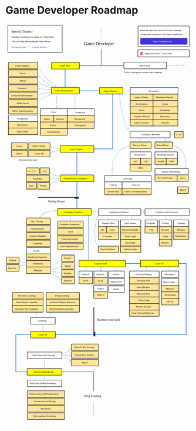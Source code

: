 # Game Developer Roadmap

<link href="style/main.css" rel="stylesheet">

<svg xmlns="http://www.w3.org/2000/svg" xmlns:xlink="http://www.w3.org/1999/xlink" viewBox="116 199 1332 2893" style="font-family: balsamiq"><path d="M1029.5523731637888 994.1296029775845Q942.4178768274768 909.940076053021 938.256894659371 685.1296029775845" fill="none" stroke="rgb(43,120,228)" stroke-width="4" stroke-linecap="round" stroke-linejoin="round" stroke-dasharray="0.8 12"></path><path d="M594 2639Q561.3539255067634 2601.286166925937 510 2594" fill="none" stroke="rgb(43,120,228)" stroke-width="4" stroke-linecap="round" stroke-linejoin="round" stroke-dasharray="0.8 12"></path><path d="M594 2518Q569.9985244351807 2567.5307007699753 513 2570" fill="none" stroke="rgb(43,120,228)" stroke-width="4" stroke-linecap="round" stroke-linejoin="round" stroke-dasharray="0.8 12"></path><path d="M625.6985266268358 2582Q555.5961533328336 2581.978791371181 467.76135263824085 2582" fill="none" stroke="rgb(43,120,228)" stroke-width="4" stroke-linecap="round" stroke-linejoin="round" stroke-dasharray="0.8 12"></path><path d="M395.76135263824085 2695.3720805230137Q395.77818825618255 2639.724127811737 395.76135263824085 2570" fill="none" stroke="rgb(43,120,228)" stroke-width="4" stroke-linecap="round" stroke-linejoin="round" stroke-dasharray="0.8 12"></path><path d="M395.76135263824085 2890.5Q395.7874711143481 2804.168762955908 395.76135263824085 2696" fill="none" stroke="rgb(43,120,228)" stroke-width="4" stroke-linecap="round" stroke-linejoin="round" stroke-dasharray="0.8 12"></path><path d="M752.4466428129421 2701Q502.9820965634872 2700.924527505757 190.415379195836 2701" fill="none" stroke="rgb(43,120,228)" stroke-width="4" stroke-linecap="round" stroke-linejoin="round" stroke-dasharray="undefined"></path><path d="M338.76135263824085 2340.436274448235Q338.7738997493037 2298.9634253073227 338.76135263824085 2247" fill="none" stroke="rgb(43,120,228)" stroke-width="4" stroke-linecap="round" stroke-linejoin="round" stroke-dasharray="0.8 12"></path><path d="M439.76135263824085 2341.436274448235Q439.7738997493037 2299.9634253073227 439.76135263824085 2248" fill="none" stroke="rgb(43,120,228)" stroke-width="4" stroke-linecap="round" stroke-linejoin="round" stroke-dasharray="0.8 12"></path><path d="M384.76135263824085 2434.436274448235Q384.7738997493037 2392.9634253073227 384.76135263824085 2341" fill="none" stroke="rgb(43,120,228)" stroke-width="4" stroke-linecap="round" stroke-linejoin="round" stroke-dasharray="0.8 12"></path><path d="M1298.7613526382409 2001.9152799002024Q1298.7712770075943 1969.1115634943094 1298.7613526382409 1928.0101320139565" fill="none" stroke="rgb(43,120,228)" stroke-width="4" stroke-linecap="round" stroke-linejoin="round" stroke-dasharray="0.8 12"></path><g class="clickable-group" data-group-id="102-game-api:board-game:mcts"><rect x="1240.35" y="2173.35" width="124.3" height="47.3" rx="2" fill="rgb(255,229,153)" fill-opacity="1" stroke="rgb(0,0,0)" stroke-width="2.7"></rect><text x="1279" y="2202.5" fill="rgb(0,0,0)" font-style="normal" font-weight="normal" font-size="17px"><tspan>MCTS</tspan></text></g><g class="clickable-group" data-group-id="101-game-api:board-game:ab-pruning"><rect x="1240.35" y="2126.35" width="124.3" height="47.3" rx="2" fill="rgb(255,229,153)" fill-opacity="1" stroke="rgb(0,0,0)" stroke-width="2.7"></rect><text x="1260" y="2156" fill="rgb(0,0,0)" font-style="normal" font-weight="normal" font-size="17px"><tspan>AB Pruning</tspan></text></g><g class="clickable-group" data-group-id="100-game-api:board-game:minimax"><rect x="1240.35" y="2079.35" width="124.3" height="47.3" rx="2" fill="rgb(255,229,153)" fill-opacity="1" stroke="rgb(0,0,0)" stroke-width="2.7"></rect><text x="1271" y="2108.5" fill="rgb(0,0,0)" font-style="normal" font-weight="normal" font-size="17px"><tspan>Minimax</tspan></text></g><path d="M1129.7613526382409 2003.9152799002024Q1129.7712770075943 1971.1115634943094 1129.7613526382409 1930.0101320139565" fill="none" stroke="rgb(43,120,228)" stroke-width="4" stroke-linecap="round" stroke-linejoin="round" stroke-dasharray="0.8 12"></path><g class="clickable-group" data-group-id="105-game-api:decision-making:goal-oriented-behavior"><rect x="1008.35" y="2255.35" width="214.3" height="47.3" rx="2" fill="rgb(255,229,153)" fill-opacity="1" stroke="rgb(0,0,0)" stroke-width="2.7"></rect><text x="1025" y="2285" fill="rgb(0,0,0)" font-style="normal" font-weight="normal" font-size="17px"><tspan>Goal Oriented Behavior</tspan></text></g><g class="clickable-group" data-group-id="104-game-api:decision-making:markov-system"><rect x="1008.35" y="2210.35" width="214.3" height="47.3" rx="2" fill="rgb(255,229,153)" fill-opacity="1" stroke="rgb(0,0,0)" stroke-width="2.7"></rect><text x="1057" y="2239.5" fill="rgb(0,0,0)" font-style="normal" font-weight="normal" font-size="17px"><tspan>Markov System</tspan></text></g><g class="clickable-group" data-group-id="103-game-api:decision-making:fuzzy-logic"><rect x="1008.35" y="2163.35" width="214.3" height="47.3" rx="2" fill="rgb(255,229,153)" fill-opacity="1" stroke="rgb(0,0,0)" stroke-width="2.7"></rect><text x="1071" y="2192.5" fill="rgb(0,0,0)" font-style="normal" font-weight="normal" font-size="17px"><tspan>Fuzzy Logic</tspan></text></g><g class="clickable-group" data-group-id="102-game-api:decision-making:behavior-tree"><rect x="1008.35" y="2116.35" width="214.3" height="47.3" rx="2" fill="rgb(255,229,153)" fill-opacity="1" stroke="rgb(0,0,0)" stroke-width="2.7"></rect><text x="1061" y="2145.5" fill="rgb(0,0,0)" font-style="normal" font-weight="normal" font-size="17px"><tspan>Behavior Tree</tspan></text></g><g class="clickable-group done" data-group-id="101-game-api:decision-making:state-machine"><rect x="1008.35" y="2069.35" width="214.3" height="47.3" rx="2" fill="rgb(255,229,153)" fill-opacity="1" stroke="rgb(0,0,0)" stroke-width="2.7"></rect><text x="1060" y="2098.5" fill="rgb(0,0,0)" font-style="normal" font-weight="normal" font-size="17px"><tspan>State Machine</tspan></text></g><g class="clickable-group" data-group-id="100-game-api:decision-making:decision-tree"><rect x="1008.35" y="2022.35" width="214.3" height="47.3" rx="2" fill="rgb(255,229,153)" fill-opacity="1" stroke="rgb(0,0,0)" stroke-width="2.7"></rect><text x="1062" y="2051.5" fill="rgb(0,0,0)" font-style="normal" font-weight="normal" font-size="17px"><tspan>Decision Tree</tspan></text></g><path d="M694.7613526382409 2016.4362744482353Q694.7738997493037 1974.963425307323 694.7613526382409 1923" fill="none" stroke="rgb(43,120,228)" stroke-width="4" stroke-linecap="round" stroke-linejoin="round" stroke-dasharray="0.8 12"></path><path d="M799.7613526382409 2026.4362744482353Q799.7738997493037 1984.963425307323 799.7613526382409 1933" fill="none" stroke="rgb(43,120,228)" stroke-width="4" stroke-linecap="round" stroke-linejoin="round" stroke-dasharray="0.8 12"></path><path d="M911.7613526382409 2000.0925998371208Q911.7703621830523 1970.3127173669775 911.7613526382409 1933" fill="none" stroke="rgb(43,120,228)" stroke-width="4" stroke-linecap="round" stroke-linejoin="round" stroke-dasharray="0.8 12"></path><g class="clickable-group" data-group-id="100-graphics-api:vulkan:spirv"><rect x="751.35" y="2126.35" width="98.3" height="47.3" rx="2" fill="rgb(255,229,153)" fill-opacity="1" stroke="rgb(0,0,0)" stroke-width="2.7"></rect><text x="773" y="2156" fill="rgb(0,0,0)" font-style="normal" font-weight="normal" font-size="17px"><tspan>SPIR-V</tspan></text></g><g class="clickable-group" data-group-id="100-graphics-api:open-gl:glsl"><rect x="752.35" y="2023.35" width="98.3" height="47.3" rx="2" fill="rgb(255,229,153)" fill-opacity="1" stroke="rgb(0,0,0)" stroke-width="2.7"></rect><text x="780" y="2053" fill="rgb(0,0,0)" font-style="normal" font-weight="normal" font-size="17px"><tspan>GLSL</tspan></text></g><g class="clickable-group" data-group-id="100-graphics-api:direct-x:hlsl"><rect x="645.35" y="2022.35" width="98.3" height="47.3" rx="2" fill="rgb(255,229,153)" fill-opacity="1" stroke="rgb(0,0,0)" stroke-width="2.7"></rect><text x="673" y="2051.5" fill="rgb(0,0,0)" font-style="normal" font-weight="normal" font-size="17px"><tspan>HLSL</tspan></text></g><path d="M786.7613526382409 1819.155685256225Q727.5927372246044 1696.6328346644225 786.7613526382409 1566" fill="none" stroke="rgb(43,120,228)" stroke-width="4" stroke-linecap="round" stroke-linejoin="round" stroke-dasharray="0.8 12"></path><path d="M716 1556Q715.9492719009539 1723.6751555320106 716 1933.7638183768831" fill="none" stroke="rgb(43,120,228)" stroke-width="4" stroke-linecap="round" stroke-linejoin="round" stroke-dasharray="undefined"></path><path d="M1379.7613526382409 1624.3503792482045Q1379.7703967990183 1594.4560781896635 1379.7613526382409 1557" fill="none" stroke="rgb(43,120,228)" stroke-width="4" stroke-linecap="round" stroke-linejoin="round" stroke-dasharray="0.8 12"></path><path d="M1267.7613526382409 1624.3503792482045Q1267.7703967990183 1594.4560781896635 1267.7613526382409 1557" fill="none" stroke="rgb(43,120,228)" stroke-width="4" stroke-linecap="round" stroke-linejoin="round" stroke-dasharray="0.8 12"></path><path d="M1165.7613526382409 1624.3503792482045Q1165.7703967990183 1594.4560781896635 1165.7613526382409 1557" fill="none" stroke="rgb(43,120,228)" stroke-width="4" stroke-linecap="round" stroke-linejoin="round" stroke-dasharray="0.8 12"></path><path d="M1021.7613526382409 1628.3503792482045Q1021.7703967990183 1598.4560781896635 1021.7613526382409 1561" fill="none" stroke="rgb(43,120,228)" stroke-width="4" stroke-linecap="round" stroke-linejoin="round" stroke-dasharray="0.8 12"></path><path d="M855.7613526382409 1628.3503792482045Q855.7703967990183 1598.4560781896635 855.7613526382409 1561" fill="none" stroke="rgb(43,120,228)" stroke-width="4" stroke-linecap="round" stroke-linejoin="round" stroke-dasharray="0.8 12"></path><path d="M1212.7271915059323 1553Q996.5813649369768 1552.9346076831491 725.7613526382409 1553" fill="none" stroke="rgb(43,120,228)" stroke-width="4" stroke-linecap="round" stroke-linejoin="round" stroke-dasharray="0.8 12"></path><path d="M582.7613526382409 1637.455483319608Q582.7728930567301 1599.3101259834361 582.7613526382409 1551.5158830553821" fill="none" stroke="rgb(43,120,228)" stroke-width="4" stroke-linecap="round" stroke-linejoin="round" stroke-dasharray="0.8 12"></path><path d="M541.2041500442979 1552Q403.4616929552424 1523.3504422273204 356.6560960324631 1602.8294791935098" fill="none" stroke="rgb(43,120,228)" stroke-width="4" stroke-linecap="round" stroke-linejoin="round" stroke-dasharray="0.8 12"></path><path d="M525.9672306120716 2047.933820445613Q479.59964864127653 1996.4898465949877 401.4219761225704 1989.6360417483997" fill="none" stroke="rgb(43,120,228)" stroke-width="4" stroke-linecap="round" stroke-linejoin="round" stroke-dasharray="0.8 12"></path><path d="M527.2921801279174 1994.9358398117827Q479.22016357903306 1981.3085485445256 409.37167321764497 1979.0364456216337" fill="none" stroke="rgb(43,120,228)" stroke-width="4" stroke-linecap="round" stroke-linejoin="round" stroke-dasharray="0.8 12"></path><path d="M524.6422810962259 1937.9630106304153Q479.86895035347493 1965.863028492656 417.3213703127195 1967.111899979022" fill="none" stroke="rgb(43,120,228)" stroke-width="4" stroke-linecap="round" stroke-linejoin="round" stroke-dasharray="0.8 12"></path><path d="M525.9672306120716 1880.9901814490477Q491.4827524574121 1931.7101079596137 418.64631982856525 1956.5123038522559" fill="none" stroke="rgb(43,120,228)" stroke-width="4" stroke-linecap="round" stroke-linejoin="round" stroke-dasharray="0.8 12"></path><path d="M274.9899031691515 1917.7763941031144Q237.60410474474213 1921.872739272552 201.76135263824085 1896" fill="none" stroke="rgb(43,120,228)" stroke-width="4" stroke-linecap="round" stroke-linejoin="round" stroke-dasharray="0.8 12"></path><path d="M277.639802200843 1932.3508387774177Q232.54015016064417 1931.1719245942577 208.74242737686362 1956.1999300626414" fill="none" stroke="rgb(43,120,228)" stroke-width="4" stroke-linecap="round" stroke-linejoin="round" stroke-dasharray="0.8 12"></path><path d="M547.2041500442979 1312Q486.6423223536997 1311.9816777483595 410.76135263824085 1312" fill="none" stroke="rgb(43,120,228)" stroke-width="4" stroke-linecap="round" stroke-linejoin="round" stroke-dasharray="0.8 12"></path><path d="M535.279604401686 1320.3750711714542Q475.4213103993093 1325.658435794186 418.76135263824085 1371" fill="none" stroke="rgb(43,120,228)" stroke-width="4" stroke-linecap="round" stroke-linejoin="round" stroke-dasharray="0.8 12"></path><path d="M526.0049577907657 1297.8509294020762Q472.93176336649964 1299.374988169934 423.9838450706424 1264.7271915059323" fill="none" stroke="rgb(43,120,228)" stroke-width="4" stroke-linecap="round" stroke-linejoin="round" stroke-dasharray="0.8 12"></path><path d="M630 1112Q629.9402678265325 1309.436956337241 630 1556.815681118765" fill="none" stroke="rgb(43,120,228)" stroke-width="4" stroke-linecap="round" stroke-linejoin="round" stroke-dasharray="undefined"></path><path d="M518.4190721971984 1112.9604385398084Q469.6953726814603 1109.2280598443804 427.76135263824085 1134" fill="none" stroke="rgb(43,120,228)" stroke-width="4" stroke-linecap="round" stroke-linejoin="round" stroke-dasharray="0.8 12"></path><path d="M526.2937922812065 1094.5860916771228Q475.14257886928283 1103.2715424083374 427.85979123110553 1077.524198161772" fill="none" stroke="rgb(43,120,228)" stroke-width="4" stroke-linecap="round" stroke-linejoin="round" stroke-dasharray="0.8 12"></path><path d="M888 692Q887.9452336640506 873.0230241407946 888 1099.8359050664615" fill="none" stroke="rgb(43,120,228)" stroke-width="4" stroke-linecap="round" stroke-linejoin="round" stroke-dasharray="undefined"></path><path d="M1414.5297640025822 1248.105040596171Q1429.2088029124275 1100.6478487758297 1317.1065882377663 1074.2430647934352" fill="none" stroke="rgb(43,120,228)" stroke-width="4" stroke-linecap="round" stroke-linejoin="round" stroke-dasharray="0.8 12"></path><path d="M1393.256894659371 1391Q1393.2668254634125 1358.1750145674214 1393.256894659371 1317.046934050351" fill="none" stroke="rgb(43,120,228)" stroke-width="4" stroke-linecap="round" stroke-linejoin="round" stroke-dasharray="0.8 12"></path><g class="clickable-group" data-group-id="100-game-physics:collision-detection:broad-phase:spatial-partitioning:sort-and-sweep"><rect x="1192.35" y="1286.35" width="162.3" height="47.3" rx="2" fill="rgb(255,229,153)" fill-opacity="1" stroke="rgb(0,0,0)" stroke-width="2.7"></rect><text x="1211" y="1315.5" fill="rgb(0,0,0)" font-style="normal" font-weight="normal" font-size="17px"><tspan>Sort and Sweep</tspan></text></g><path d="M888.5 1318.5Q857.438699793255 1105.5430227406905 1026.5 1073.5" fill="none" stroke="rgb(43,120,228)" stroke-width="4" stroke-linecap="round" stroke-linejoin="round" stroke-dasharray="0.8 12"></path><path d="M1269.256894659371 1138Q1269.2757617333714 1075.6373326236765 1269.256894659371 997.5" fill="none" stroke="rgb(43,120,228)" stroke-width="4" stroke-linecap="round" stroke-linejoin="round" stroke-dasharray="0.8 12"></path><path d="M1086.256894659371 1143.5Q1086.2769528966244 1077.200096901222 1086.256894659371 994.1296029775845" fill="none" stroke="rgb(43,120,228)" stroke-width="4" stroke-linecap="round" stroke-linejoin="round" stroke-dasharray="0.8 12"></path><path d="M1372.5 997Q1328.4497169555082 996.9866731173488 1273.256894659371 997" fill="none" stroke="rgb(43,120,228)" stroke-width="4" stroke-linecap="round" stroke-linejoin="round" stroke-dasharray="0.8 12"></path><path d="M1112.0061946982414 684Q1044.2065235929722 683.9794880259976 959.2568946593709 684" fill="none" stroke="rgb(43,120,228)" stroke-width="4" stroke-linecap="round" stroke-linejoin="round" stroke-dasharray="0.8 12"></path><g class="clickable-group done" data-group-id="101-game-physics:dynamics:acceleration"><rect x="1014.35" y="753.35" width="170.3" height="47.3" rx="2" fill="rgb(255,229,153)" fill-opacity="1" stroke="rgb(0,0,0)" stroke-width="2.7"></rect><text x="1052" y="783" fill="rgb(0,0,0)" font-style="normal" font-weight="normal" font-size="17px"><tspan>Acceleration</tspan></text></g><g class="clickable-group learning" data-group-id="106-game-physics:dynamics:joints"><rect x="1178.35" y="753.35" width="179.3" height="47.3" rx="2" fill="rgb(255,229,153)" fill-opacity="1" stroke="rgb(0,0,0)" stroke-width="2.7"></rect><text x="1245" y="782.5" fill="rgb(0,0,0)" font-style="normal" font-weight="normal" font-size="17px"><tspan>Joints</tspan></text></g><g class="clickable-group done" data-group-id="102-game-physics:dynamics:force"><rect x="1014.35" y="798.35" width="170.3" height="47.3" rx="2" fill="rgb(255,229,153)" fill-opacity="1" stroke="rgb(0,0,0)" stroke-width="2.7"></rect><text x="1077" y="827.5" fill="rgb(0,0,0)" font-style="normal" font-weight="normal" font-size="17px"><tspan>Force</tspan></text></g><g class="clickable-group done" data-group-id="100-game-physics:dynamics:center-of-mass"><rect x="1014.35" y="706.35" width="170.3" height="47.3" rx="2" fill="rgb(255,229,153)" fill-opacity="1" stroke="rgb(0,0,0)" stroke-width="2.7"></rect><text x="1040" y="735.5" fill="rgb(0,0,0)" font-style="normal" font-weight="normal" font-size="17px"><tspan>Center of Mass</tspan></text></g><g class="clickable-group done" data-group-id="105-game-physics:dynamics:moment-of-inertia"><rect x="1178.35" y="706.35" width="179.3" height="47.3" rx="2" fill="rgb(255,229,153)" fill-opacity="1" stroke="rgb(0,0,0)" stroke-width="2.7"></rect><text x="1199" y="735.5" fill="rgb(0,0,0)" font-style="normal" font-weight="normal" font-size="17px"><tspan>Moment of Inertia</tspan></text></g><g class="clickable-group learning" data-group-id="107-game-physics:dynamics:restitution"><rect x="1178.35" y="798.35" width="179.3" height="47.3" rx="2" fill="rgb(255,229,153)" fill-opacity="1" stroke="rgb(0,0,0)" stroke-width="2.7"></rect><text x="1226" y="827.5" fill="rgb(0,0,0)" font-style="normal" font-weight="normal" font-size="17px"><tspan>Restitution</tspan></text></g><path d="M880.4672804976913 683Q764.5258114067566 682.9649233047738 619.2568946593709 683" fill="none" stroke="rgb(43,120,228)" stroke-width="4" stroke-linecap="round" stroke-linejoin="round" stroke-dasharray="undefined"></path><path d="M616.2568946593709 827.3145132198271Q616.2752284906097 766.7144106676192 616.2568946593709 690.7854844467934" fill="none" stroke="rgb(43,120,228)" stroke-width="4" stroke-linecap="round" stroke-linejoin="round" stroke-dasharray="0.8 12"></path><path d="M483.2568946593709 827.3145132198271Q483.2752284906097 766.7144106676192 483.2568946593709 690.7854844467934" fill="none" stroke="rgb(43,120,228)" stroke-width="4" stroke-linecap="round" stroke-linejoin="round" stroke-dasharray="0.8 12"></path><path d="M485.80240047508187 699.7957298960994Q407.9169288446117 708.9022704932664 338.2568946593709 771" fill="none" stroke="rgb(43,120,228)" stroke-width="4" stroke-linecap="round" stroke-linejoin="round" stroke-dasharray="0.8 12"></path><path d="M457.2699565522795 695.2906071714464Q405.39849822684323 690.8314627788197 338.2568946593709 717" fill="none" stroke="rgb(43,120,228)" stroke-width="4" stroke-linecap="round" stroke-linejoin="round" stroke-dasharray="0.8 12"></path><path d="M451.26312625274215 675.76840869795Q392.3813848507504 675.6035423910181 336.2568946593709 663" fill="none" stroke="rgb(43,120,228)" stroke-width="4" stroke-linecap="round" stroke-linejoin="round" stroke-dasharray="0.8 12"></path><path d="M466.2802020015855 662.253040523991Q397.02669889145665 656.6465356656813 336.2568946593709 610" fill="none" stroke="rgb(43,120,228)" stroke-width="4" stroke-linecap="round" stroke-linejoin="round" stroke-dasharray="0.8 12"></path><path d="M475.2904474508915 659.2496253742223Q399.5037229955149 636.2447311460637 345.2568946593709 557" fill="none" stroke="rgb(43,120,228)" stroke-width="4" stroke-linecap="round" stroke-linejoin="round" stroke-dasharray="0.8 12"></path><path d="M499.31776864904083 663.7547480988753Q412.43231302427387 612.0910230543069 346.2568946593709 502" fill="none" stroke="rgb(43,120,228)" stroke-width="4" stroke-linecap="round" stroke-linejoin="round" stroke-dasharray="0.8 12"></path><path d="M545 504Q544.973102555098 592.9060174176655 545 704.3008526207524" fill="none" stroke="rgb(43,120,228)" stroke-width="4" stroke-linecap="round" stroke-linejoin="round" stroke-dasharray="undefined"></path><path d="M1409.8922047754186 502Q1263.1356220876273 501.95560056325206 1079.256894659371 502" fill="none" stroke="rgb(43,120,228)" stroke-width="4" stroke-linecap="round" stroke-linejoin="round" stroke-dasharray="0.8 12"></path><text x="680" y="355.5" fill="rgb(0,0,0)" font-style="normal" font-weight="normal" font-size="32px"><tspan>Game Developer</tspan></text><g><rect x="1070.35" y="217.35" width="370.3" height="148.3" rx="2" fill="rgb(255,255,255)" fill-opacity="1" stroke="rgb(0,0,0)" stroke-width="2.7"></rect><text x="1087" y="254.5" fill="rgb(0,0,0)" font-style="normal" font-weight="normal" font-size="18px"><tspan>Find the detailed version of this roadmap</tspan></text><g class="clickable-group" data-group-id="ext_link:roadmap.sh"><rect x="1088.35" y="305.35" width="336.3" height="44.3" rx="2" fill="rgb(65,53,214)" fill-opacity="1" stroke="rgb(65,53,214)" stroke-width="2.7"></rect><text x="1179" y="335" fill="rgb(255,255,255)" font-style="normal" font-weight="normal" font-size="18px"><tspan>https://roadmap.sh</tspan></text></g><text x="1087" y="283.5" fill="rgb(0,0,0)" font-style="normal" font-weight="normal" font-size="18px"><tspan>Along with resources and more roadmaps</tspan></text></g><path d="M805 233Q804.9900415173787 265.91647339024644 805 307.1591837857379" fill="none" stroke="rgb(43,120,228)" stroke-width="4" stroke-linecap="round" stroke-linejoin="round" stroke-dasharray="0.8 12"></path><path d="M805 385Q804.9845736337207 435.9898540218434 805 499.87761494930675" fill="none" stroke="rgb(43,120,228)" stroke-width="4" stroke-linecap="round" stroke-linejoin="round" stroke-dasharray="undefined"></path><g><rect x="132.35" y="212.35" width="391.3" height="195.3" rx="2" fill="rgb(255,255,255)" fill-opacity="1" stroke="rgb(0,0,0)" stroke-width="2.7"></rect><text x="157" y="302.5" fill="rgb(0,0,0)" font-style="normal" font-weight="normal" font-size="18px"><tspan>Original roadmap was made by Chris Ohk.</tspan></text><text x="157" y="332.5" fill="rgb(0,0,0)" font-style="normal" font-weight="normal" font-size="18px"><tspan>You can find him using the links below:</tspan></text><text x="157" y="264.5" fill="rgb(0,0,0)" font-style="normal" font-weight="normal" font-size="24px"><tspan>Special Thanks!</tspan></text><g class="clickable-group" data-group-id="ext_link:github.com/utilForever"><text x="157" y="375" fill="rgb(153,0,255)" font-style="normal" font-weight="normal" font-size="18px"><tspan>GitHub Profile</tspan></text></g><text x="279" y="373" fill="rgb(0,0,0)" font-style="normal" font-weight="normal" font-size="18px"><tspan>+</tspan></text><g class="clickable-group" data-group-id="ext_link:twitter.com/utilForever"><text x="307" y="375" fill="rgb(153,0,255)" font-style="normal" font-weight="normal" font-size="18px"><tspan>Twitter Profile</tspan></text></g></g><path d="M854.5784149280623 204.15918378573792Q809.9354381636736 204.14567759073944 754 204.15918378573792" fill="none" stroke="rgb(255,255,255)" stroke-width="4" stroke-linecap="round" stroke-linejoin="round" stroke-dasharray="0.8 12"></path><path d="M779.5784149280623 3086.1591837857377Q734.9354381636736 3086.145677590739 679 3086.1591837857377" fill="none" stroke="rgb(255,255,255)" stroke-width="4" stroke-linecap="round" stroke-linejoin="round" stroke-dasharray="0.8 12"></path><path d="M1133.0697673807772 502Q869.4985597985406 501.9202597052527 539.2568946593709 502" fill="none" stroke="rgb(43,120,228)" stroke-width="4" stroke-linecap="round" stroke-linejoin="round" stroke-dasharray="undefined"></path><g class="clickable-group" data-group-id="100-client-side"><rect x="446.35" y="479.35" width="201.3" height="47.3" rx="2" fill="rgb(255,255,0)" fill-opacity="1" stroke="rgb(0,0,0)" stroke-width="2.7"></rect><text x="505" y="509.5" fill="rgb(0,0,0)" font-style="normal" font-weight="normal" font-size="17px"><tspan>Client Side</tspan></text></g><g class="clickable-group" data-group-id="ext_link:roadmap.sh/server-side-game-developer"><rect x="968.35" y="477.35" width="306.3" height="47.3" rx="2" fill="rgb(255,255,255)" fill-opacity="1" stroke="rgb(0,0,0)" stroke-width="2.7"></rect><text x="1079" y="507.5" fill="rgb(0,0,0)" font-style="normal" font-weight="normal" font-size="17px"><tspan>Server Side</tspan></text></g><text x="968" y="555.5" fill="rgb(0,0,0)" font-style="normal" font-weight="normal" font-size="17px"><tspan>Click to navigate to server side roadmap</tspan></text><g class="clickable-group" data-group-id="101-game-mathematics"><rect x="446.35" y="658.35" width="201.3" height="47.3" rx="2" fill="rgb(255,255,0)" fill-opacity="1" stroke="rgb(0,0,0)" stroke-width="2.7"></rect><text x="471" y="689" fill="rgb(0,0,0)" font-style="normal" font-weight="normal" font-size="17px"><tspan>Game Mathematics</tspan></text></g><g class="clickable-group done" data-group-id="100-game-mathematics:linear-algebra"><rect x="136.35" y="478.35" width="211.3" height="47.3" rx="2" fill="rgb(255,229,153)" fill-opacity="1" stroke="rgb(0,0,0)" stroke-width="2.7"></rect><text x="185" y="509" fill="rgb(0,0,0)" font-style="normal" font-weight="normal" font-size="17px"><tspan>Linear Algebra</tspan></text></g><g class="clickable-group done" data-group-id="101-game-mathematics:vector"><rect x="136.35" y="532.35" width="211.3" height="47.3" rx="2" fill="rgb(255,229,153)" fill-opacity="1" stroke="rgb(0,0,0)" stroke-width="2.7"></rect><text x="217" y="563" fill="rgb(0,0,0)" font-style="normal" font-weight="normal" font-size="17px"><tspan>Vector</tspan></text></g><g class="clickable-group done" data-group-id="102-game-mathematics:matrix"><rect x="136.35" y="586.35" width="211.3" height="47.3" rx="2" fill="rgb(255,229,153)" fill-opacity="1" stroke="rgb(0,0,0)" stroke-width="2.7"></rect><text x="218" y="616.5" fill="rgb(0,0,0)" font-style="normal" font-weight="normal" font-size="17px"><tspan>Matrix</tspan></text></g><g class="clickable-group done" data-group-id="103-game-mathematics:geometry"><rect x="136.35" y="639.35" width="211.3" height="47.3" rx="2" fill="rgb(255,229,153)" fill-opacity="1" stroke="rgb(0,0,0)" stroke-width="2.7"></rect><text x="203" y="670" fill="rgb(0,0,0)" font-style="normal" font-weight="normal" font-size="17px"><tspan>Geometry</tspan></text></g><g class="clickable-group done" data-group-id="104-game-mathematics:linear-transformation"><rect x="136.35" y="693.35" width="211.3" height="47.3" rx="2" fill="rgb(255,229,153)" fill-opacity="1" stroke="rgb(0,0,0)" stroke-width="2.7"></rect><text x="157" y="723.5" fill="rgb(0,0,0)" font-style="normal" font-weight="normal" font-size="17px"><tspan>Linear Transformation</tspan></text></g><g class="clickable-group" data-group-id="105-game-mathematics:affine-space"><rect x="136.35" y="747.35" width="211.3" height="47.3" rx="2" fill="rgb(255,229,153)" fill-opacity="1" stroke="rgb(0,0,0)" stroke-width="2.7"></rect><text x="194" y="778" fill="rgb(0,0,0)" font-style="normal" font-weight="normal" font-size="17px"><tspan>Affine Space</tspan></text></g><g class="clickable-group" data-group-id="105-game-mathematics:affine-transformation"><rect x="136.35" y="801.35" width="211.3" height="47.3" rx="2" fill="rgb(255,229,153)" fill-opacity="1" stroke="rgb(0,0,0)" stroke-width="2.7"></rect><text x="161" y="832" fill="rgb(0,0,0)" font-style="normal" font-weight="normal" font-size="17px"><tspan>Affine Transformation</tspan></text></g><g class="clickable-group" data-group-id="106-game-mathematics:orientation"><rect x="136.35" y="856.35" width="211.3" height="141.3" rx="2" fill="rgb(255,255,255)" fill-opacity="1" stroke="rgb(0,0,0)" stroke-width="2.7"></rect><text x="199" y="887.5" fill="rgb(0,0,0)" font-style="normal" font-weight="normal" font-size="17px"><tspan>Orientation</tspan></text></g><g class="clickable-group" data-group-id="100-game-mathematics:orientation:quaternion"><rect x="136.35" y="903.35" width="211.3" height="47.3" rx="2" fill="rgb(255,229,153)" fill-opacity="1" stroke="rgb(0,0,0)" stroke-width="2.7"></rect><text x="198" y="934" fill="rgb(0,0,0)" font-style="normal" font-weight="normal" font-size="17px"><tspan>Quaternion</tspan></text></g><g class="clickable-group" data-group-id="106-game-mathematics:orientation"><rect x="366.35" y="811.35" width="194.3" height="190.3" rx="2" fill="rgb(255,255,255)" fill-opacity="1" stroke="rgb(0,0,0)" stroke-width="2.7"></rect><text x="441" y="842.5" fill="rgb(0,0,0)" font-style="normal" font-weight="normal" font-size="17px"><tspan>Curve</tspan></text></g><g class="clickable-group" data-group-id="100-game-mathematics:orientation:spline"><rect x="366.35" y="860.35" width="98.3" height="47.3" rx="2" fill="rgb(255,229,153)" fill-opacity="1" stroke="rgb(0,0,0)" stroke-width="2.7"></rect><text x="392" y="890.5" fill="rgb(0,0,0)" font-style="normal" font-weight="normal" font-size="17px"><tspan>Spline</tspan></text></g><g class="clickable-group" data-group-id="101-game-mathematics:orientation:euler-angle"><rect x="136.35" y="950.35" width="211.3" height="47.3" rx="2" fill="rgb(255,229,153)" fill-opacity="1" stroke="rgb(0,0,0)" stroke-width="2.7"></rect><text x="197" y="981" fill="rgb(0,0,0)" font-style="normal" font-weight="normal" font-size="17px"><tspan>Euler Angle</tspan></text></g><g class="clickable-group" data-group-id="101-game-mathematics:orientation:hermite"><rect x="463.35" y="860.35" width="97.3" height="47.3" rx="2" fill="rgb(255,229,153)" fill-opacity="1" stroke="rgb(0,0,0)" stroke-width="2.7"></rect><text x="481" y="890.5" fill="rgb(0,0,0)" font-style="normal" font-weight="normal" font-size="17px"><tspan>Hermite</tspan></text></g><g class="clickable-group done" data-group-id="102-game-mathematics:orientation:bezier"><rect x="366.35" y="907.35" width="194.3" height="47.3" rx="2" fill="rgb(255,229,153)" fill-opacity="1" stroke="rgb(0,0,0)" stroke-width="2.7"></rect><text x="438" y="937.5" fill="rgb(0,0,0)" font-style="normal" font-weight="normal" font-size="17px"><tspan>Bezier</tspan></text></g><g class="clickable-group" data-group-id="103-game-mathematics:orientation:catmull-rom"><rect x="366.35" y="954.35" width="194.3" height="47.3" rx="2" fill="rgb(255,229,153)" fill-opacity="1" stroke="rgb(0,0,0)" stroke-width="2.7"></rect><text x="414" y="984.5" fill="rgb(0,0,0)" font-style="normal" font-weight="normal" font-size="17px"><tspan>Catmull-Rom</tspan></text></g><g class="clickable-group done" data-group-id="107-game-mathematics:projection"><rect x="560.35" y="811.35" width="194.3" height="141.3" rx="2" fill="rgb(255,255,255)" fill-opacity="1" stroke="rgb(0,0,0)" stroke-width="2.7"></rect><text x="619" y="843" fill="rgb(0,0,0)" font-style="normal" font-weight="normal" font-size="17px"><tspan>Projection</tspan></text></g><g class="clickable-group done" data-group-id="100-game-mathematics:projection:perspective"><rect x="560.35" y="860.35" width="194.3" height="47.3" rx="2" fill="rgb(255,229,153)" fill-opacity="1" stroke="rgb(0,0,0)" stroke-width="2.7"></rect><text x="612" y="891" fill="rgb(0,0,0)" font-style="normal" font-weight="normal" font-size="17px"><tspan>Perspective</tspan></text></g><g class="clickable-group done" data-group-id="101-game-mathematics:projection:orthogonal"><rect x="560.35" y="907.35" width="194.3" height="47.3" rx="2" fill="rgb(255,229,153)" fill-opacity="1" stroke="rgb(0,0,0)" stroke-width="2.7"></rect><text x="614" y="937.5" fill="rgb(0,0,0)" font-style="normal" font-weight="normal" font-size="17px"><tspan>Orthogonal</tspan></text></g><g class="clickable-group" data-group-id="102-game-physics"><rect x="792.35" y="659.35" width="169.3" height="47.3" rx="2" fill="rgb(255,255,0)" fill-opacity="1" stroke="rgb(0,0,0)" stroke-width="2.7"></rect><text x="822" y="690" fill="rgb(0,0,0)" font-style="normal" font-weight="normal" font-size="17px"><tspan>Game Physics</tspan></text></g><g class="clickable-group learning" data-group-id="100-game-physics:dynamics"><rect x="1014.35" y="659.35" width="344.3" height="47.3" rx="2" fill="rgb(255,255,255)" fill-opacity="1" stroke="rgb(0,0,0)" stroke-width="2.7"></rect><text x="1149" y="689.5" fill="rgb(0,0,0)" font-style="normal" font-weight="normal" font-size="17px"><tspan>Dynamics</tspan></text></g><g class="clickable-group done" data-group-id="103-game-physics:dynamics:angular-velocity"><rect x="1014.35" y="844.35" width="170.3" height="47.3" rx="2" fill="rgb(255,229,153)" fill-opacity="1" stroke="rgb(0,0,0)" stroke-width="2.7"></rect><text x="1039" y="874" fill="rgb(0,0,0)" font-style="normal" font-weight="normal" font-size="17px"><tspan>Angular Velocity</tspan></text></g><g class="clickable-group learning" data-group-id="108-game-physics:dynamics:buoyancy"><rect x="1178.35" y="844.35" width="179.3" height="47.3" rx="2" fill="rgb(255,229,153)" fill-opacity="1" stroke="rgb(0,0,0)" stroke-width="2.7"></rect><text x="1231" y="873.5" fill="rgb(0,0,0)" font-style="normal" font-weight="normal" font-size="17px"><tspan>Buoyancy</tspan></text></g><g class="clickable-group done" data-group-id="104-game-physics:dynamics:linear-velocity"><rect x="1014.35" y="888.35" width="170.3" height="47.3" rx="2" fill="rgb(255,229,153)" fill-opacity="1" stroke="rgb(0,0,0)" stroke-width="2.7"></rect><text x="1044" y="918" fill="rgb(0,0,0)" font-style="normal" font-weight="normal" font-size="17px"><tspan>Linear Velocity</tspan></text></g><g class="clickable-group learning" data-group-id="109-game-physics:dynamics:friction"><rect x="1178.35" y="888.35" width="179.3" height="47.3" rx="2" fill="rgb(255,229,153)" fill-opacity="1" stroke="rgb(0,0,0)" stroke-width="2.7"></rect><text x="1239" y="917.5" fill="rgb(0,0,0)" font-style="normal" font-weight="normal" font-size="17px"><tspan>Friction</tspan></text></g><g class="clickable-group" data-group-id="101-game-physics:collision-detection"><rect x="1013.35" y="973.35" width="288.3" height="47.3" rx="2" fill="rgb(255,255,255)" fill-opacity="1" stroke="rgb(0,0,0)" stroke-width="2.7"></rect><text x="1095" y="1003.5" fill="rgb(0,0,0)" font-style="normal" font-weight="normal" font-size="17px"><tspan>Collision Detection</tspan></text></g><g class="clickable-group" data-group-id="100-game-physics:collision-detection:ccd"><rect x="1334.35" y="974.35" width="61.3" height="47.3" rx="2" fill="rgb(255,229,153)" fill-opacity="1" stroke="rgb(0,0,0)" stroke-width="2.7"></rect><text x="1346" y="1003.5" fill="rgb(0,0,0)" font-style="normal" font-weight="normal" font-size="17px"><tspan>CCD</tspan></text></g><g class="clickable-group" data-group-id="101-game-physics:collision-detection:narrow-phase"><rect x="1013.35" y="1050.35" width="152.3" height="47.3" rx="2" fill="rgb(255,229,153)" fill-opacity="1" stroke="rgb(0,0,0)" stroke-width="2.7"></rect><text x="1035" y="1080" fill="rgb(0,0,0)" font-style="normal" font-weight="normal" font-size="17px"><tspan>Narrow Phase</tspan></text></g><g class="clickable-group" data-group-id="102-game-physics:collision-detection:broad-phase"><rect x="1192.35" y="1050.35" width="127.3" height="47.3" rx="2" fill="rgb(255,229,153)" fill-opacity="1" stroke="rgb(0,0,0)" stroke-width="2.7"></rect><text x="1206" y="1080" fill="rgb(0,0,0)" font-style="normal" font-weight="normal" font-size="17px"><tspan>Broad Phase</tspan></text></g><g class="clickable-group" data-group-id="100-game-physics:collision-detection:narrow-phase:intersection:sat"><rect x="1013.35" y="1166.35" width="76.3" height="47.3" rx="2" fill="rgb(255,229,153)" fill-opacity="1" stroke="rgb(0,0,0)" stroke-width="2.7"></rect><text x="1037" y="1196" fill="rgb(0,0,0)" font-style="normal" font-weight="normal" font-size="17px"><tspan>SAT</tspan></text></g><g class="clickable-group" data-group-id="102-game-physics:collision-detection:narrow-phase:intersection:epa"><rect x="1013.35" y="1213.35" width="152.3" height="47.3" rx="2" fill="rgb(255,229,153)" fill-opacity="1" stroke="rgb(0,0,0)" stroke-width="2.7"></rect><text x="1074" y="1243" fill="rgb(0,0,0)" font-style="normal" font-weight="normal" font-size="17px"><tspan>EPA</tspan></text></g><g class="clickable-group" data-group-id="101-game-physics:collision-detection:narrow-phase:intersection:gjk"><rect x="1089.35" y="1166.35" width="76.3" height="47.3" rx="2" fill="rgb(255,229,153)" fill-opacity="1" stroke="rgb(0,0,0)" stroke-width="2.7"></rect><text x="1111" y="1196" fill="rgb(0,0,0)" font-style="normal" font-weight="normal" font-size="17px"><tspan>GJK</tspan></text></g><g class="clickable-group" data-group-id="101-game-physics:collision-detection:narrow-phase:intersection"><rect x="1013.35" y="1121.35" width="152.3" height="45.3" rx="2" fill="rgb(255,255,255)" fill-opacity="1" stroke="rgb(0,0,0)" stroke-width="2.7"></rect><text x="1044" y="1148.5" fill="rgb(0,0,0)" font-style="normal" font-weight="normal" font-size="17px"><tspan>Intersection</tspan></text></g><g class="clickable-group" data-group-id="100-game-physics:collision-detection:narrow-phase:convexity:convex"><rect x="830.35" y="1335.35" width="126.3" height="47.3" rx="2" fill="rgb(255,255,255)" fill-opacity="1" stroke="rgb(0,0,0)" stroke-width="2.7"></rect><text x="865" y="1364.5" fill="rgb(0,0,0)" font-style="normal" font-weight="normal" font-size="17px"><tspan>Convex</tspan></text></g><g class="clickable-group" data-group-id="101-game-physics:collision-detection:narrow-phase:convexity:convex:convex-hull"><rect x="830.35" y="1382.35" width="126.3" height="47.3" rx="2" fill="rgb(255,229,153)" fill-opacity="1" stroke="rgb(0,0,0)" stroke-width="2.7"></rect><text x="847" y="1411.5" fill="rgb(0,0,0)" font-style="normal" font-weight="normal" font-size="17px"><tspan>Convex Hull</tspan></text></g><g class="clickable-group" data-group-id="101-game-physics:collision-detection:narrow-phase:convexity:concave"><rect x="955.35" y="1335.35" width="210.3" height="47.3" rx="2" fill="rgb(255,255,255)" fill-opacity="1" stroke="rgb(0,0,0)" stroke-width="2.7"></rect><text x="1026" y="1364.5" fill="rgb(0,0,0)" font-style="normal" font-weight="normal" font-size="17px"><tspan>Concave</tspan></text></g><g class="clickable-group" data-group-id="100-game-physics:collision-detection:narrow-phase:convexity:concave:convex-decomposition"><rect x="955.35" y="1382.35" width="210.3" height="47.3" rx="2" fill="rgb(255,229,153)" fill-opacity="1" stroke="rgb(0,0,0)" stroke-width="2.7"></rect><text x="972" y="1411.5" fill="rgb(0,0,0)" font-style="normal" font-weight="normal" font-size="17px"><tspan>Convex Decomposition</tspan></text></g><g class="clickable-group" data-group-id="100-game-physics:collision-detection:narrow-phase:convexity"><rect x="830.35" y="1291.35" width="335.3" height="45.3" rx="2" fill="rgb(255,255,255)" fill-opacity="1" stroke="rgb(0,0,0)" stroke-width="2.7"></rect><text x="960" y="1318.5" fill="rgb(0,0,0)" font-style="normal" font-weight="normal" font-size="17px"><tspan>Convexity</tspan></text></g><g class="clickable-group done" data-group-id="100-game-physics:collision-detection:broad-phase:bounding-volume:aabb"><rect x="1192.35" y="1166.35" width="81.3" height="47.3" rx="2" fill="rgb(255,229,153)" fill-opacity="1" stroke="rgb(0,0,0)" stroke-width="2.7"></rect><text x="1210" y="1196" fill="rgb(0,0,0)" font-style="normal" font-weight="normal" font-size="17px"><tspan>AABB</tspan></text></g><g class="clickable-group done" data-group-id="101-game-physics:collision-detection:broad-phase:bounding-volume:obb"><rect x="1273.35" y="1166.35" width="81.3" height="47.3" rx="2" fill="rgb(255,229,153)" fill-opacity="1" stroke="rgb(0,0,0)" stroke-width="2.7"></rect><text x="1295" y="1195.5" fill="rgb(0,0,0)" font-style="normal" font-weight="normal" font-size="17px"><tspan>OBB</tspan></text></g><g class="clickable-group done" data-group-id="100-game-physics:collision-detection:broad-phase:bounding-volume"><rect x="1192.35" y="1121.35" width="162.3" height="45.3" rx="2" fill="rgb(255,255,255)" fill-opacity="1" stroke="rgb(0,0,0)" stroke-width="2.7"></rect><text x="1207" y="1149" fill="rgb(0,0,0)" font-style="normal" font-weight="normal" font-size="17px"><tspan>Bounding Volume</tspan></text></g><g class="clickable-group" data-group-id="101-game-physics:collision-detection:broad-phase:spatial-partitioning:bvh"><rect x="1352.35" y="1286.35" width="80.3" height="47.3" rx="2" fill="rgb(255,229,153)" fill-opacity="1" stroke="rgb(0,0,0)" stroke-width="2.7"></rect><text x="1376" y="1316" fill="rgb(0,0,0)" font-style="normal" font-weight="normal" font-size="17px"><tspan>BVH</tspan></text></g><g class="clickable-group" data-group-id="101-game-physics:collision-detection:broad-phase:spatial-partitioning"><rect x="1192.35" y="1241.35" width="240.3" height="45.3" rx="2" fill="rgb(255,255,255)" fill-opacity="1" stroke="rgb(0,0,0)" stroke-width="2.7"></rect><text x="1241" y="1270" fill="rgb(0,0,0)" font-style="normal" font-weight="normal" font-size="17px"><tspan>Spatial Partitioning</tspan></text></g><g class="clickable-group" data-group-id="100-game-physics:collision-detection:broad-phase:spatial-partitioning:bvh:dbvt"><rect x="1354.35" y="1372.35" width="80.3" height="47.3" rx="2" fill="rgb(255,229,153)" fill-opacity="1" stroke="rgb(0,0,0)" stroke-width="2.7"></rect><text x="1373" y="1402" fill="rgb(0,0,0)" font-style="normal" font-weight="normal" font-size="17px"><tspan>DBVT</tspan></text></g><path d="M886.2860540099609 1100Q741.3540159900465 1099.956152557269 559.7613526382409 1100" fill="none" stroke="rgb(43,120,228)" stroke-width="4" stroke-linecap="round" stroke-linejoin="round" stroke-dasharray="undefined"></path><g class="clickable-group" data-group-id="103-game-engine"><rect x="509.35" y="1077.35" width="243.3" height="47.3" rx="2" fill="rgb(255,255,0)" fill-opacity="1" stroke="rgb(0,0,0)" stroke-width="2.7"></rect><text x="578" y="1108" fill="rgb(0,0,0)" font-style="normal" font-weight="normal" font-size="17px"><tspan>Game Engine</tspan></text></g><g class="clickable-group learning" data-group-id="101-game-engine:unreal-engine"><rect x="282.35" y="1056.35" width="154.3" height="47.3" rx="2" fill="rgb(255,229,153)" fill-opacity="1" stroke="rgb(0,0,0)" stroke-width="2.7"></rect><text x="304" y="1085.5" fill="rgb(0,0,0)" font-style="normal" font-weight="normal" font-size="17px"><tspan>Unreal Engine</tspan></text></g><g class="clickable-group learning" data-group-id="103-game-engine:unity-3d"><rect x="282.35" y="1110.35" width="154.3" height="47.3" rx="2" fill="rgb(255,229,153)" fill-opacity="1" stroke="rgb(0,0,0)" stroke-width="2.7"></rect><text x="327" y="1140" fill="rgb(0,0,0)" font-style="normal" font-weight="normal" font-size="17px"><tspan>Unity 3D</tspan></text></g><g class="clickable-group learning" data-group-id="100-game-engine:godot"><rect x="158.35" y="1056.35" width="117.3" height="47.3" rx="2" fill="rgb(255,229,153)" fill-opacity="1" stroke="rgb(0,0,0)" stroke-width="2.7"></rect><text x="193" y="1086" fill="rgb(0,0,0)" font-style="normal" font-weight="normal" font-size="17px"><tspan>Godot</tspan></text></g><g class="clickable-group" data-group-id="102-game-engine:native"><rect x="158.35" y="1110.35" width="117.3" height="47.3" rx="2" fill="rgb(255,229,153)" fill-opacity="1" stroke="rgb(0,0,0)" stroke-width="2.7"></rect><text x="192" y="1140" fill="rgb(0,0,0)" font-style="normal" font-weight="normal" font-size="17px"><tspan>Native</tspan></text></g><text x="214" y="1186" fill="rgb(0,0,0)" font-style="normal" font-weight="normal" font-size="17px"><tspan>Pick one from here</tspan></text><g class="clickable-group done" data-group-id="104-programming-languages"><rect x="509.35" y="1287.35" width="243.3" height="47.3" rx="2" fill="rgb(255,255,0)" fill-opacity="1" stroke="rgb(0,0,0)" stroke-width="2.7"></rect><text x="534" y="1317" fill="rgb(0,0,0)" font-style="normal" font-weight="normal" font-size="17px"><tspan>Programming Languages</tspan></text></g><g class="clickable-group done" data-group-id="102-programming-languages:assembly"><rect x="265.35" y="1289.35" width="167.3" height="47.3" rx="2" fill="rgb(255,229,153)" fill-opacity="1" stroke="rgb(0,0,0)" stroke-width="2.7"></rect><text x="313" y="1319" fill="rgb(0,0,0)" font-style="normal" font-weight="normal" font-size="17px"><tspan>Assembly</tspan></text></g><g class="clickable-group done" data-group-id="100-programming-languages:c-cpp"><rect x="265.35" y="1236.35" width="93.3" height="47.3" rx="2" fill="rgb(255,229,153)" fill-opacity="1" stroke="rgb(0,0,0)" stroke-width="2.7"></rect><text x="280" y="1266" fill="rgb(0,0,0)" font-style="normal" font-weight="normal" font-size="17px"><tspan>C / C++</tspan></text></g><g class="clickable-group done" data-group-id="101-programming-languages:csharp"><rect x="364.35" y="1236.35" width="68.3" height="47.3" rx="2" fill="rgb(255,229,153)" fill-opacity="1" stroke="rgb(0,0,0)" stroke-width="2.7"></rect><text x="387" y="1265.5" fill="rgb(0,0,0)" font-style="normal" font-weight="normal" font-size="17px"><tspan>C#</tspan></text></g><g class="clickable-group done" data-group-id="103-programming-languages:rust"><rect x="265.35" y="1341.35" width="74.3" height="47.3" rx="2" fill="rgb(255,229,153)" fill-opacity="1" stroke="rgb(0,0,0)" stroke-width="2.7"></rect><text x="285" y="1370.5" fill="rgb(0,0,0)" font-style="normal" font-weight="normal" font-size="17px"><tspan>Rust</tspan></text></g><g class="clickable-group skipped" data-group-id="104-programming-languages:python"><rect x="348.35" y="1342.35" width="85.3" height="47.3" rx="2" fill="rgb(255,229,153)" fill-opacity="1" stroke="rgb(0,0,0)" stroke-width="2.7"></rect><text x="364" y="1371" fill="rgb(0,0,0)" font-style="normal" font-weight="normal" font-size="17px"><tspan>Python</tspan></text></g><path d="M643.1019843974904 1448.1657820870735Q513.4488961914778 1448.126557106609 351 1448.1657820870735" fill="none" stroke="rgb(0,0,0)" stroke-width="4" stroke-linecap="round" stroke-linejoin="round" stroke-dasharray="undefined"></path><path d="M643.1019843974904 1452.1657820870735Q630.1246111652644 1452.1618559390845 613.8646054360511 1452.1657820870735" fill="none" stroke="rgb(0,0,0)" stroke-width="4" stroke-linecap="round" stroke-linejoin="round" stroke-dasharray="undefined"></path><path d="M643.1019843974904 1455.1657820870735Q630.1246111652644 1455.1618559390845 613.8646054360511 1455.1657820870735" fill="none" stroke="rgb(0,0,0)" stroke-width="4" stroke-linecap="round" stroke-linejoin="round" stroke-dasharray="undefined"></path><text x="423" y="1482.5" fill="rgb(0,0,0)" font-style="normal" font-weight="normal" font-size="20px"><tspan>Getting Deeper</tspan></text><g class="clickable-group" data-group-id="105-computer-graphics"><rect x="490.35" y="1529.35" width="243.3" height="47.3" rx="2" fill="rgb(255,255,0)" fill-opacity="1" stroke="rgb(0,0,0)" stroke-width="2.7"></rect><text x="537" y="1560" fill="rgb(0,0,0)" font-style="normal" font-weight="normal" font-size="17px"><tspan>Computer Graphics</tspan></text></g><g class="clickable-group done" data-group-id="100-computer-graphics:ray-tracing"><rect x="266.35" y="1596.35" width="172.3" height="47.3" rx="2" fill="rgb(255,229,153)" fill-opacity="1" stroke="rgb(0,0,0)" stroke-width="2.7"></rect><text x="301" y="1625.5" fill="rgb(0,0,0)" font-style="normal" font-weight="normal" font-size="17px"><tspan>Ray Tracing</tspan></text></g><g class="clickable-group" data-group-id="101-computer-graphics:rasterization"><rect x="266.35" y="1649.35" width="172.3" height="47.3" rx="2" fill="rgb(255,229,153)" fill-opacity="1" stroke="rgb(0,0,0)" stroke-width="2.7"></rect><text x="301" y="1678.5" fill="rgb(0,0,0)" font-style="normal" font-weight="normal" font-size="17px"><tspan>Rasterization</tspan></text></g><g class="clickable-group" data-group-id="102-computer-graphics:graphics-pipeline"><rect x="266.35" y="1702.35" width="172.3" height="47.3" rx="2" fill="rgb(255,229,153)" fill-opacity="1" stroke="rgb(0,0,0)" stroke-width="2.7"></rect><text x="284" y="1732" fill="rgb(0,0,0)" font-style="normal" font-weight="normal" font-size="17px"><tspan>Graphics Pipeline</tspan></text></g><g class="clickable-group" data-group-id="103-computer-graphics:sampling"><rect x="266.35" y="1755.35" width="172.3" height="47.3" rx="2" fill="rgb(255,229,153)" fill-opacity="1" stroke="rgb(0,0,0)" stroke-width="2.7"></rect><text x="315" y="1784.5" fill="rgb(0,0,0)" font-style="normal" font-weight="normal" font-size="17px"><tspan>Sampling</tspan></text></g><g class="clickable-group" data-group-id="108-computer-graphics:shader"><rect x="266.35" y="1809.35" width="172.3" height="47.3" rx="2" fill="rgb(255,255,255)" fill-opacity="1" stroke="rgb(0,0,0)" stroke-width="2.7"></rect><text x="315" y="1838.5" fill="rgb(0,0,0)" font-style="normal" font-weight="normal" font-size="17px"><tspan>Shader</tspan></text></g><g class="clickable-group" data-group-id="100-computer-graphics:shader:render-equation"><rect x="266.35" y="1854.35" width="172.3" height="47.3" rx="2" fill="rgb(255,229,153)" fill-opacity="1" stroke="rgb(0,0,0)" stroke-width="2.7"></rect><text x="277" y="1883.5" fill="rgb(0,0,0)" font-style="normal" font-weight="normal" font-size="17px"><tspan>Rendering Equation</tspan></text></g><g class="clickable-group done" data-group-id="101-computer-graphics:shader:reflection"><rect x="266.35" y="1901.35" width="172.3" height="47.3" rx="2" fill="rgb(255,229,153)" fill-opacity="1" stroke="rgb(0,0,0)" stroke-width="2.7"></rect><text x="314" y="1930.5" fill="rgb(0,0,0)" font-style="normal" font-weight="normal" font-size="17px"><tspan>Reflection</tspan></text></g><g class="clickable-group done" data-group-id="102-computer-graphics:shader:mapping"><rect x="266.35" y="1948.35" width="172.3" height="47.3" rx="2" fill="rgb(255,229,153)" fill-opacity="1" stroke="rgb(0,0,0)" stroke-width="2.7"></rect><text x="319" y="1977.5" fill="rgb(0,0,0)" font-style="normal" font-weight="normal" font-size="17px"><tspan>Mapping</tspan></text></g><g class="clickable-group done" data-group-id="100-computer-graphics:shader:reflection:diffuse"><rect x="122.35" y="1877.35" width="91.3" height="47.3" rx="2" fill="rgb(255,229,153)" fill-opacity="1" stroke="rgb(0,0,0)" stroke-width="2.7"></rect><text x="141" y="1906.5" fill="rgb(0,0,0)" font-style="normal" font-weight="normal" font-size="17px"><tspan>Diffuse</tspan></text></g><g class="clickable-group done" data-group-id="101-computer-graphics:shader:reflection:specular"><rect x="122.35" y="1931.35" width="91.3" height="47.3" rx="2" fill="rgb(255,229,153)" fill-opacity="1" stroke="rgb(0,0,0)" stroke-width="2.7"></rect><text x="133" y="1960.5" fill="rgb(0,0,0)" font-style="normal" font-weight="normal" font-size="17px"><tspan>Specular</tspan></text></g><g class="clickable-group done" data-group-id="100-computer-graphics:shader:mapping:texture"><rect x="520.35" y="1862.35" width="91.3" height="47.3" rx="2" fill="rgb(255,229,153)" fill-opacity="1" stroke="rgb(0,0,0)" stroke-width="2.7"></rect><text x="537" y="1891.5" fill="rgb(0,0,0)" font-style="normal" font-weight="normal" font-size="17px"><tspan>Texture</tspan></text></g><g class="clickable-group done" data-group-id="101-computer-graphics:shader:mapping:bump"><rect x="520.35" y="1916.35" width="91.3" height="47.3" rx="2" fill="rgb(255,229,153)" fill-opacity="1" stroke="rgb(0,0,0)" stroke-width="2.7"></rect><text x="543" y="1945.5" fill="rgb(0,0,0)" font-style="normal" font-weight="normal" font-size="17px"><tspan>Bump</tspan></text></g><g class="clickable-group done" data-group-id="102-computer-graphics:shader:mapping:parallax"><rect x="520.35" y="1969.35" width="91.3" height="47.3" rx="2" fill="rgb(255,229,153)" fill-opacity="1" stroke="rgb(0,0,0)" stroke-width="2.7"></rect><text x="535" y="1999" fill="rgb(0,0,0)" font-style="normal" font-weight="normal" font-size="17px"><tspan>Parallax</tspan></text></g><g class="clickable-group done" data-group-id="103-computer-graphics:shader:mapping:horizon"><rect x="520.35" y="2022.35" width="91.3" height="47.3" rx="2" fill="rgb(255,229,153)" fill-opacity="1" stroke="rgb(0,0,0)" stroke-width="2.7"></rect><text x="536" y="2051.5" fill="rgb(0,0,0)" font-style="normal" font-weight="normal" font-size="17px"><tspan>Horizon</tspan></text></g><g class="clickable-group" data-group-id="104-computer-graphics:computer-animation"><rect x="492.35" y="1618.35" width="183.3" height="47.3" rx="2" fill="rgb(255,229,153)" fill-opacity="1" stroke="rgb(0,0,0)" stroke-width="2.7"></rect><text x="505" y="1648" fill="rgb(0,0,0)" font-style="normal" font-weight="normal" font-size="17px"><tspan>Computer Animation</tspan></text></g><g class="clickable-group" data-group-id="105-computer-graphics:color"><rect x="492.35" y="1671.35" width="183.3" height="47.3" rx="2" fill="rgb(255,229,153)" fill-opacity="1" stroke="rgb(0,0,0)" stroke-width="2.7"></rect><text x="563" y="1700.5" fill="rgb(0,0,0)" font-style="normal" font-weight="normal" font-size="17px"><tspan>Color</tspan></text></g><g class="clickable-group" data-group-id="106-computer-graphics:visual-perception"><rect x="492.35" y="1724.35" width="183.3" height="47.3" rx="2" fill="rgb(255,229,153)" fill-opacity="1" stroke="rgb(0,0,0)" stroke-width="2.7"></rect><text x="517" y="1754" fill="rgb(0,0,0)" font-style="normal" font-weight="normal" font-size="17px"><tspan>Visual Perception</tspan></text></g><g class="clickable-group" data-group-id="107-computer-graphics:tone-reproduction"><rect x="492.35" y="1777.35" width="183.3" height="47.3" rx="2" fill="rgb(255,229,153)" fill-opacity="1" stroke="rgb(0,0,0)" stroke-width="2.7"></rect><text x="510" y="1806.5" fill="rgb(0,0,0)" font-style="normal" font-weight="normal" font-size="17px"><tspan>Tone Reproduction</tspan></text></g><g class="clickable-group done" data-group-id="109-computer-graphics:lightning-and-shadow"><rect x="785.35" y="1530.35" width="305.3" height="47.3" rx="2" fill="rgb(255,255,255)" fill-opacity="1" stroke="rgb(0,0,0)" stroke-width="2.7"></rect><text x="858" y="1559.5" fill="rgb(0,0,0)" font-style="normal" font-weight="normal" font-size="17px"><tspan>Lighting and Shadow</tspan></text></g><g class="clickable-group done" data-group-id="110-computer-graphics:visibility-and-occlusion"><rect x="1120.35" y="1530.35" width="319.3" height="47.3" rx="2" fill="rgb(255,255,255)" fill-opacity="1" stroke="rgb(0,0,0)" stroke-width="2.7"></rect><text x="1193" y="1560" fill="rgb(0,0,0)" font-style="normal" font-weight="normal" font-size="17px"><tspan>Visibility and Occlusion</tspan></text></g><g class="clickable-group done" data-group-id="101-computer-graphics:lightning-and-shadow:shadow-map"><rect x="785.35" y="1610.35" width="145.3" height="47.3" rx="2" fill="rgb(255,255,255)" fill-opacity="1" stroke="rgb(0,0,0)" stroke-width="2.7"></rect><text x="810" y="1639.5" fill="rgb(0,0,0)" font-style="normal" font-weight="normal" font-size="17px"><tspan>Shadow Map</tspan></text></g><g class="clickable-group done" data-group-id="102-computer-graphics:lightning-and-shadow:light-source"><rect x="944.35" y="1610.35" width="146.3" height="47.3" rx="2" fill="rgb(255,255,255)" fill-opacity="1" stroke="rgb(0,0,0)" stroke-width="2.7"></rect><text x="969" y="1639.5" fill="rgb(0,0,0)" font-style="normal" font-weight="normal" font-size="17px"><tspan>Light Source</tspan></text></g><g class="clickable-group done" data-group-id="100-computer-graphics:lightning-and-shadow:stencil-shadow"><rect x="784.35" y="1798.35" width="146.3" height="47.3" rx="2" fill="rgb(255,229,153)" fill-opacity="1" stroke="rgb(0,0,0)" stroke-width="2.7"></rect><text x="799" y="1827.5" fill="rgb(0,0,0)" font-style="normal" font-weight="normal" font-size="17px"><tspan>Stencil Shadow</tspan></text></g><g class="clickable-group done" data-group-id="100-computer-graphics:lightning-and-shadow:shadow-map:2d"><rect x="785.35" y="1657.35" width="61.3" height="47.3" rx="2" fill="rgb(255,229,153)" fill-opacity="1" stroke="rgb(0,0,0)" stroke-width="2.7"></rect><text x="804" y="1686.5" fill="rgb(0,0,0)" font-style="normal" font-weight="normal" font-size="17px"><tspan>2D</tspan></text></g><g class="clickable-group done" data-group-id="101-computer-graphics:lightning-and-shadow:shadow-map:cube"><rect x="843.35" y="1657.35" width="87.3" height="47.3" rx="2" fill="rgb(255,229,153)" fill-opacity="1" stroke="rgb(0,0,0)" stroke-width="2.7"></rect><text x="866" y="1686.5" fill="rgb(0,0,0)" font-style="normal" font-weight="normal" font-size="17px"><tspan>Cube</tspan></text></g><g class="clickable-group done" data-group-id="102-computer-graphics:lightning-and-shadow:shadow-map:cascaded"><rect x="785.35" y="1704.35" width="145.3" height="47.3" rx="2" fill="rgb(255,229,153)" fill-opacity="1" stroke="rgb(0,0,0)" stroke-width="2.7"></rect><text x="818" y="1733.5" fill="rgb(0,0,0)" font-style="normal" font-weight="normal" font-size="17px"><tspan>Cascaded</tspan></text></g><g class="clickable-group done" data-group-id="100-computer-graphics:lightning-and-shadow:light-source:directional-light"><rect x="944.35" y="1657.35" width="146.3" height="47.3" rx="2" fill="rgb(255,229,153)" fill-opacity="1" stroke="rgb(0,0,0)" stroke-width="2.7"></rect><text x="955" y="1686.5" fill="rgb(0,0,0)" font-style="normal" font-weight="normal" font-size="17px"><tspan>Directional Light</tspan></text></g><g class="clickable-group done" data-group-id="101-computer-graphics:lightning-and-shadow:light-source:point-light"><rect x="944.35" y="1704.35" width="146.3" height="47.3" rx="2" fill="rgb(255,229,153)" fill-opacity="1" stroke="rgb(0,0,0)" stroke-width="2.7"></rect><text x="977" y="1734" fill="rgb(0,0,0)" font-style="normal" font-weight="normal" font-size="17px"><tspan>Point Light</tspan></text></g><g class="clickable-group done" data-group-id="102-computer-graphics:lightning-and-shadow:light-source:spot-light"><rect x="944.35" y="1751.35" width="146.3" height="47.3" rx="2" fill="rgb(255,229,153)" fill-opacity="1" stroke="rgb(0,0,0)" stroke-width="2.7"></rect><text x="979" y="1780.5" fill="rgb(0,0,0)" font-style="normal" font-weight="normal" font-size="17px"><tspan>Spot Light</tspan></text></g><g class="clickable-group done" data-group-id="103-computer-graphics:lightning-and-shadow:light-source:infinite-light"><rect x="944.35" y="1798.35" width="146.3" height="47.3" rx="2" fill="rgb(255,229,153)" fill-opacity="1" stroke="rgb(0,0,0)" stroke-width="2.7"></rect><text x="970" y="1827.5" fill="rgb(0,0,0)" font-style="normal" font-weight="normal" font-size="17px"><tspan>Infinite Light</tspan></text></g><g class="clickable-group done" data-group-id="100-computer-graphics:visibility-and-occlusion:occluder"><rect x="1121.35" y="1610.35" width="91.3" height="47.3" rx="2" fill="rgb(255,255,255)" fill-opacity="1" stroke="rgb(0,0,0)" stroke-width="2.7"></rect><text x="1131" y="1639.5" fill="rgb(0,0,0)" font-style="normal" font-weight="normal" font-size="17px"><tspan>Occluder</tspan></text></g><g class="clickable-group done" data-group-id="101-computer-graphics:visibility-and-occlusion:culling"><rect x="1223.35" y="1610.35" width="90.3" height="47.3" rx="2" fill="rgb(255,255,255)" fill-opacity="1" stroke="rgb(0,0,0)" stroke-width="2.7"></rect><text x="1242" y="1639.5" fill="rgb(0,0,0)" font-style="normal" font-weight="normal" font-size="17px"><tspan>Culling</tspan></text></g><g class="clickable-group done" data-group-id="102-computer-graphics:visibility-and-occlusion:clipping"><rect x="1325.35" y="1610.35" width="111.3" height="47.3" rx="2" fill="rgb(255,255,255)" fill-opacity="1" stroke="rgb(0,0,0)" stroke-width="2.7"></rect><text x="1349" y="1639.5" fill="rgb(0,0,0)" font-style="normal" font-weight="normal" font-size="17px"><tspan>Clipping</tspan></text></g><g class="clickable-group done" data-group-id="100-computer-graphics:visibility-and-occlusion:occluder:fog"><rect x="1120.35" y="1657.35" width="92.3" height="47.3" rx="2" fill="rgb(255,229,153)" fill-opacity="1" stroke="rgb(0,0,0)" stroke-width="2.7"></rect><text x="1152" y="1686.5" fill="rgb(0,0,0)" font-style="normal" font-weight="normal" font-size="17px"><tspan>Fog</tspan></text></g><g class="clickable-group done" data-group-id="100-computer-graphics:visibility-and-occlusion:culling:frustum"><rect x="1223.35" y="1657.35" width="91.3" height="47.3" rx="2" fill="rgb(255,229,153)" fill-opacity="1" stroke="rgb(0,0,0)" stroke-width="2.7"></rect><text x="1237" y="1686.5" fill="rgb(0,0,0)" font-style="normal" font-weight="normal" font-size="17px"><tspan>Frustum</tspan></text></g><g class="clickable-group done" data-group-id="101-computer-graphics:visibility-and-occlusion:culling:light"><rect x="1223.35" y="1704.35" width="91.3" height="47.3" rx="2" fill="rgb(255,229,153)" fill-opacity="1" stroke="rgb(0,0,0)" stroke-width="2.7"></rect><text x="1249" y="1733.5" fill="rgb(0,0,0)" font-style="normal" font-weight="normal" font-size="17px"><tspan>Light</tspan></text></g><g class="clickable-group done" data-group-id="102-computer-graphics:visibility-and-occlusion:culling:shadow"><rect x="1223.35" y="1750.35" width="91.3" height="47.3" rx="2" fill="rgb(255,229,153)" fill-opacity="1" stroke="rgb(0,0,0)" stroke-width="2.7"></rect><text x="1238" y="1779.5" fill="rgb(0,0,0)" font-style="normal" font-weight="normal" font-size="17px"><tspan>Shadow</tspan></text></g><g class="clickable-group done" data-group-id="100-computer-graphics:visibility-and-occlusion:clipping:polygon"><rect x="1324.35" y="1657.35" width="112.3" height="47.3" rx="2" fill="rgb(255,229,153)" fill-opacity="1" stroke="rgb(0,0,0)" stroke-width="2.7"></rect><text x="1351" y="1687" fill="rgb(0,0,0)" font-style="normal" font-weight="normal" font-size="17px"><tspan>Polygon</tspan></text></g><g class="clickable-group done" data-group-id="101-computer-graphics:visibility-and-occlusion:clipping:polyhedron"><rect x="1324.35" y="1703.35" width="112.3" height="47.3" rx="2" fill="rgb(255,229,153)" fill-opacity="1" stroke="rgb(0,0,0)" stroke-width="2.7"></rect><text x="1338" y="1733" fill="rgb(0,0,0)" font-style="normal" font-weight="normal" font-size="17px"><tspan>Polyhedron</tspan></text></g><path d="M1416.4163636871738 1923Q1094.9813045898095 1922.9027536938133 692.2391002187159 1923" fill="none" stroke="rgb(43,120,228)" stroke-width="4" stroke-linecap="round" stroke-linejoin="round" stroke-dasharray="undefined"></path><g class="clickable-group" data-group-id="106-graphics-api"><rect x="645.35" y="1900.35" width="334.3" height="47.3" rx="2" fill="rgb(255,255,0)" fill-opacity="1" stroke="rgb(0,0,0)" stroke-width="2.7"></rect><text x="753" y="1931" fill="rgb(0,0,0)" font-style="normal" font-weight="normal" font-size="17px"><tspan>Graphics API</tspan></text></g><g class="clickable-group" data-group-id="100-graphics-api:direct-x"><rect x="645.35" y="1977.35" width="98.3" height="47.3" rx="2" fill="rgb(255,255,255)" fill-opacity="1" stroke="rgb(0,0,0)" stroke-width="2.7"></rect><text x="666" y="2007" fill="rgb(0,0,0)" font-style="normal" font-weight="normal" font-size="17px"><tspan>DirectX</tspan></text></g><g class="clickable-group" data-group-id="101-graphics-api:open-gl"><rect x="752.35" y="1977.35" width="98.3" height="47.3" rx="2" fill="rgb(255,255,255)" fill-opacity="1" stroke="rgb(0,0,0)" stroke-width="2.7"></rect><text x="769" y="2007" fill="rgb(0,0,0)" font-style="normal" font-weight="normal" font-size="17px"><tspan>OpenGL</tspan></text></g><g class="clickable-group" data-group-id="105-graphics-api:vulkan"><rect x="751.35" y="2079.35" width="98.3" height="47.3" rx="2" fill="rgb(255,255,255)" fill-opacity="1" stroke="rgb(0,0,0)" stroke-width="2.7"></rect><text x="775" y="2109" fill="rgb(0,0,0)" font-style="normal" font-weight="normal" font-size="17px"><tspan>Vulkan</tspan></text></g><g class="clickable-group" data-group-id="102-graphics-api:web-gl"><rect x="858.35" y="1977.35" width="113.3" height="47.3" rx="2" fill="rgb(255,255,255)" fill-opacity="1" stroke="rgb(0,0,0)" stroke-width="2.7"></rect><text x="886" y="2007" fill="rgb(0,0,0)" font-style="normal" font-weight="normal" font-size="17px"><tspan>WebGL</tspan></text></g><g class="clickable-group" data-group-id="103-graphics-api:opengl-es"><rect x="858.35" y="2030.35" width="113.3" height="47.3" rx="2" fill="rgb(255,255,255)" fill-opacity="1" stroke="rgb(0,0,0)" stroke-width="2.7"></rect><text x="869" y="2060" fill="rgb(0,0,0)" font-style="normal" font-weight="normal" font-size="17px"><tspan>OpenGL ES</tspan></text></g><g class="clickable-group" data-group-id="104-graphics-api:metal"><rect x="858.35" y="2084.35" width="113.3" height="47.3" rx="2" fill="rgb(255,255,255)" fill-opacity="1" stroke="rgb(0,0,0)" stroke-width="2.7"></rect><text x="893" y="2113.5" fill="rgb(0,0,0)" font-style="normal" font-weight="normal" font-size="17px"><tspan>Metal</tspan></text></g><g class="clickable-group" data-group-id="107-game-api"><rect x="1087.35" y="1899.35" width="276.3" height="47.3" rx="2" fill="rgb(255,255,0)" fill-opacity="1" stroke="rgb(0,0,0)" stroke-width="2.7"></rect><text x="1192" y="1929" fill="rgb(0,0,0)" font-style="normal" font-weight="normal" font-size="17px"><tspan>Game AI</tspan></text></g><g class="clickable-group" data-group-id="100-game-api:decision-making"><rect x="1008.35" y="1977.35" width="214.3" height="47.3" rx="2" fill="rgb(255,255,255)" fill-opacity="1" stroke="rgb(0,0,0)" stroke-width="2.7"></rect><text x="1052" y="2006.5" fill="rgb(0,0,0)" font-style="normal" font-weight="normal" font-size="17px"><tspan>Decision Making</tspan></text></g><g class="clickable-group" data-group-id="101-game-api:movement"><rect x="1240.35" y="1977.35" width="123.3" height="47.3" rx="2" fill="rgb(255,255,255)" fill-opacity="1" stroke="rgb(0,0,0)" stroke-width="2.7"></rect><text x="1261" y="2006.5" fill="rgb(0,0,0)" font-style="normal" font-weight="normal" font-size="17px"><tspan>Movement</tspan></text></g><g class="clickable-group" data-group-id="102-game-api:board-game"><rect x="1240.35" y="2032.35" width="123.3" height="47.3" rx="2" fill="rgb(255,255,255)" fill-opacity="1" stroke="rgb(0,0,0)" stroke-width="2.7"></rect><text x="1251" y="2062" fill="rgb(0,0,0)" font-style="normal" font-weight="normal" font-size="17px"><tspan>Board Game</tspan></text></g><path d="M1417 1923Q1416.9312396269215 2150.278499829127 1417 2435.047200183035" fill="none" stroke="rgb(43,120,228)" stroke-width="4" stroke-linecap="round" stroke-linejoin="round" stroke-dasharray="undefined"></path><path d="M1417.4163636871738 2434Q872.7967603686338 2433.8352318977018 190.415379195836 2434" fill="none" stroke="rgb(43,120,228)" stroke-width="4" stroke-linecap="round" stroke-linejoin="round" stroke-dasharray="undefined"></path><path d="M752 2445.0122148852083Q752.0276484689404 2353.623784863741 752 2239.1186096528736" fill="none" stroke="rgb(0,0,0)" stroke-width="4" stroke-linecap="round" stroke-linejoin="round" stroke-dasharray="undefined"></path><path d="M756 2445.0122148852083Q756.003673055624 2432.871405657238 756 2417.659573179933" fill="none" stroke="rgb(0,0,0)" stroke-width="4" stroke-linecap="round" stroke-linejoin="round" stroke-dasharray="undefined"></path><path d="M760 2445.0122148852083Q760.003673055624 2432.871405657238 760 2417.659573179933" fill="none" stroke="rgb(0,0,0)" stroke-width="4" stroke-linecap="round" stroke-linejoin="round" stroke-dasharray="undefined"></path><text x="773" y="2333.5" fill="rgb(0,0,0)" font-style="normal" font-weight="normal" font-size="20px"><tspan>Maximise your skills</tspan></text><g class="clickable-group" data-group-id="108-game-api-2"><rect x="296.35" y="2411.35" width="178.3" height="47.3" rx="2" fill="rgb(255,255,0)" fill-opacity="1" stroke="rgb(0,0,0)" stroke-width="2.7"></rect><text x="352" y="2441" fill="rgb(0,0,0)" font-style="normal" font-weight="normal" font-size="17px"><tspan>Game AI</tspan></text></g><g class="clickable-group" data-group-id="100-game-api-2:learning"><rect x="297.35" y="2311.35" width="176.3" height="47.3" rx="2" fill="rgb(255,255,255)" fill-opacity="1" stroke="rgb(0,0,0)" stroke-width="2.7"></rect><text x="351" y="2340.5" fill="rgb(0,0,0)" font-style="normal" font-weight="normal" font-size="17px"><tspan>Learning</tspan></text></g><g class="clickable-group" data-group-id="105-game-api-2:learning:reinforcements-learning"><rect x="409.35" y="2225.35" width="239.3" height="47.3" rx="2" fill="rgb(255,229,153)" fill-opacity="1" stroke="rgb(0,0,0)" stroke-width="2.7"></rect><text x="433" y="2254.5" fill="rgb(0,0,0)" font-style="normal" font-weight="normal" font-size="17px"><tspan>Reinforcements Learning</tspan></text></g><g class="clickable-group" data-group-id="104-game-api-2:learning:artificial-neural-network"><rect x="409.35" y="2178.35" width="239.3" height="47.3" rx="2" fill="rgb(255,229,153)" fill-opacity="1" stroke="rgb(0,0,0)" stroke-width="2.7"></rect><text x="435" y="2208" fill="rgb(0,0,0)" font-style="normal" font-weight="normal" font-size="17px"><tspan>Artificial Neutral Network</tspan></text></g><g class="clickable-group" data-group-id="103-game-api-2:learning:deep-learning"><rect x="409.35" y="2131.35" width="239.3" height="47.3" rx="2" fill="rgb(255,229,153)" fill-opacity="1" stroke="rgb(0,0,0)" stroke-width="2.7"></rect><text x="473" y="2160.5" fill="rgb(0,0,0)" font-style="normal" font-weight="normal" font-size="17px"><tspan>Deep Learning</tspan></text></g><g class="clickable-group" data-group-id="102-game-api-2:learning:decision-tree-learning"><rect x="165.35" y="2225.35" width="221.3" height="47.3" rx="2" fill="rgb(255,229,153)" fill-opacity="1" stroke="rgb(0,0,0)" stroke-width="2.7"></rect><text x="187" y="2254.5" fill="rgb(0,0,0)" font-style="normal" font-weight="normal" font-size="17px"><tspan>Decision Tree Learning</tspan></text></g><g class="clickable-group" data-group-id="101-game-api-2:learning:naive-bayes-classifier"><rect x="165.35" y="2178.35" width="221.3" height="47.3" rx="2" fill="rgb(255,229,153)" fill-opacity="1" stroke="rgb(0,0,0)" stroke-width="2.7"></rect><text x="191" y="2208" fill="rgb(0,0,0)" font-style="normal" font-weight="normal" font-size="17px"><tspan>Naive Bayes Classifier</tspan></text></g><g class="clickable-group" data-group-id="100-game-api-2:learning:decision-learning"><rect x="165.35" y="2131.35" width="221.3" height="47.3" rx="2" fill="rgb(255,229,153)" fill-opacity="1" stroke="rgb(0,0,0)" stroke-width="2.7"></rect><text x="207" y="2160.5" fill="rgb(0,0,0)" font-style="normal" font-weight="normal" font-size="17px"><tspan>Decision Learning</tspan></text></g><path d="M190 2434Q189.96454200255394 2551.201814150859 190 2698.049880817757" fill="none" stroke="rgb(43,120,228)" stroke-width="4" stroke-linecap="round" stroke-linejoin="round" stroke-dasharray="undefined"></path><g class="clickable-group" data-group-id="109-advanced-rendering"><rect x="271.35" y="2678.35" width="250.3" height="47.3" rx="2" fill="rgb(255,255,0)" fill-opacity="1" stroke="rgb(0,0,0)" stroke-width="2.7"></rect><text x="316" y="2708" fill="rgb(0,0,0)" font-style="normal" font-weight="normal" font-size="17px"><tspan>Advanced Rendering</tspan></text></g><g class="clickable-group" data-group-id="100-advanced-rendering:real-time-ray-tracing"><rect x="272.35" y="2559.35" width="248.3" height="47.3" rx="2" fill="rgb(255,255,255)" fill-opacity="1" stroke="rgb(0,0,0)" stroke-width="2.7"></rect><text x="310" y="2588.5" fill="rgb(0,0,0)" font-style="normal" font-weight="normal" font-size="17px"><tspan>Real-Time Ray Tracing</tspan></text></g><g class="clickable-group" data-group-id="100-advanced-rendering:real-time-ray-tracing:directx-ray-tracing"><rect x="589.35" y="2501.35" width="196.3" height="47.3" rx="2" fill="rgb(255,229,153)" fill-opacity="1" stroke="rgb(0,0,0)" stroke-width="2.7"></rect><text x="612" y="2531" fill="rgb(0,0,0)" font-style="normal" font-weight="normal" font-size="17px"><tspan>DirectX Ray Tracing</tspan></text></g><g class="clickable-group" data-group-id="101-advanced-rendering:real-time-ray-tracing:vulcan-ray-tracing"><rect x="589.35" y="2556.35" width="196.3" height="47.3" rx="2" fill="rgb(255,229,153)" fill-opacity="1" stroke="rgb(0,0,0)" stroke-width="2.7"></rect><text x="615" y="2586" fill="rgb(0,0,0)" font-style="normal" font-weight="normal" font-size="17px"><tspan>Vulcan Ray Tracing</tspan></text></g><g class="clickable-group" data-group-id="102-advanced-rendering:real-time-ray-tracing:optix"><rect x="589.35" y="2611.35" width="196.3" height="47.3" rx="2" fill="rgb(255,229,153)" fill-opacity="1" stroke="rgb(0,0,0)" stroke-width="2.7"></rect><text x="667" y="2641" fill="rgb(0,0,0)" font-style="normal" font-weight="normal" font-size="17px"><tspan>OptiX</tspan></text></g><g class="clickable-group" data-group-id="101-advanced-rendering:physically-based-rendering"><rect x="272.35" y="2760.35" width="248.3" height="47.3" rx="2" fill="rgb(255,255,255)" fill-opacity="1" stroke="rgb(0,0,0)" stroke-width="2.7"></rect><text x="289" y="2790" fill="rgb(0,0,0)" font-style="normal" font-weight="normal" font-size="17px"><tspan>Physically-Based Rendering</tspan></text></g><g class="clickable-group" data-group-id="100-advanced-rendering:physically-based-rendering:translucency-and-transparency"><rect x="272.35" y="2837.35" width="269.3" height="47.3" rx="2" fill="rgb(255,229,153)" fill-opacity="1" stroke="rgb(0,0,0)" stroke-width="2.7"></rect><text x="285" y="2866.5" fill="rgb(0,0,0)" font-style="normal" font-weight="normal" font-size="17px"><tspan>Translucency and Transparency</tspan></text></g><g class="clickable-group" data-group-id="101-advanced-rendering:physically-based-rendering:translucency-and-transparency"><rect x="272.35" y="2890.35" width="269.3" height="47.3" rx="2" fill="rgb(255,229,153)" fill-opacity="1" stroke="rgb(0,0,0)" stroke-width="2.7"></rect><text x="316" y="2919.5" fill="rgb(0,0,0)" font-style="normal" font-weight="normal" font-size="17px"><tspan>Conservation of Energy</tspan></text></g><g class="clickable-group" data-group-id="102-advanced-rendering:physically-based-rendering:metallicity"><rect x="272.35" y="2943.35" width="269.3" height="47.3" rx="2" fill="rgb(255,229,153)" fill-opacity="1" stroke="rgb(0,0,0)" stroke-width="2.7"></rect><text x="368" y="2972.5" fill="rgb(0,0,0)" font-style="normal" font-weight="normal" font-size="17px"><tspan>Metallicity</tspan></text></g><g class="clickable-group" data-group-id="103-advanced-rendering:physically-based-rendering:microsurface-scattering"><rect x="272.35" y="2996.35" width="269.3" height="47.3" rx="2" fill="rgb(255,229,153)" fill-opacity="1" stroke="rgb(0,0,0)" stroke-width="2.7"></rect><text x="315" y="3025.5" fill="rgb(0,0,0)" font-style="normal" font-weight="normal" font-size="17px"><tspan>Microsurface Scattering</tspan></text></g><path d="M751 2701Q750.981396275169 2762.4922008350786 751 2839.538882007613" fill="none" stroke="rgb(43,120,228)" stroke-width="4" stroke-linecap="round" stroke-linejoin="round" stroke-dasharray="undefined"></path><text x="685" y="2882.5" fill="rgb(0,0,0)" font-style="normal" font-weight="normal" font-size="20px"><tspan>Keep Learning</tspan></text><path d="M748.7613526382409 3013.436274448235Q748.7738997493037 2971.9634253073227 748.7613526382409 2920" fill="none" stroke="rgb(43,120,228)" stroke-width="4" stroke-linecap="round" stroke-linejoin="round" stroke-dasharray="0.8 12"></path><g class="clickable-group" data-group-id="100-game-developer-roadmap-note"><rect x="1069.35" y="388.35" width="372.3" height="51.3" rx="2" fill="rgb(255,255,255)" fill-opacity="1" stroke="rgb(0,0,0)" stroke-width="2.7"></rect><text x="1118" y="421" fill="rgb(0,0,0)" font-style="normal" font-weight="normal" font-size="18px"><tspan>Important Note / Click here</tspan></text><g><circle cx="1096" cy="415" r="10" fill="rgb(255,255,255)"></circle><circle cx="1096" cy="415" r="10" fill="rgb(207,42,39)"></circle><path d="M1090.5 415L1094.5 419 1101 412.5" fill="none" stroke="#fff" stroke-width="3.5" stroke-linecap="round" stroke-linejoin="round"></path></g></g></svg>